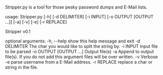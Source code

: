 Stripper.py is a tool for those pesky password dumps and E-Mail lists.

usage: Stripper.py [-h] [-d DELIMITER] [-i INPUT] [-o OUTPUT [OUTPUT ...]] [-a] [-v] [-e] [-r REPLACE]

Stripper v0.1

optional arguments:
  -h, --help                          show this help message and exit
  -d DELIMITER                        The char you would like to split the string by.
  -i INPUT                            Input file to be parsed
  -o OUTPUT [OUTPUT ...]              Output file(s)
  -a                                  Append to output file(s). If you do not add this argument files will be over written.
  -v                                  Verbose
  -e                                  parse username from a E-Mail address.
  -r REPLACE                          replace a char or string in the file.
